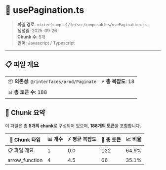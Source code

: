 # 📄 usePagination.ts

> **파일 경로**: `vizier(sample)/fe/src/composables/usePagination.ts`  
> **생성일**: 2025-09-26  
> **Chunk 수**: 5개  
> **언어**: Javascript / Typescript
---


## 📋 파일 개요

| | |
|--|--|
| 📦 **의존성**: `@/interfaces/prod/Paginate` | ⚡ **총 복잡도**: 18 |
| 📊 **총 토큰 수**: 188 |  |






## 🧩 Chunk 요약

이 파일은 총 **5개의 chunk**로 구성되어 있으며, **188개의 토큰**을 포함합니다.

| 🧩 Chunk 타입 | 📊 개수 | ⚡ 평균 복잡도 | 📝 총 토큰 | 📈 비율 |
|---------------|--------|-------------|----------|--------|
| 📋 파일 개요 | 1 | 0.0 | 122 | 64.9% |
| arrow_function | 4 | 4.5 | 66 | 35.1% |

